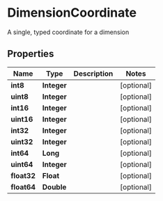 

# DimensionCoordinate

A single, typed coordinate for a dimension

## Properties

| Name | Type | Description | Notes |
|------------ | ------------- | ------------- | -------------|
|**int8** | **Integer** |  |  [optional] |
|**uint8** | **Integer** |  |  [optional] |
|**int16** | **Integer** |  |  [optional] |
|**uint16** | **Integer** |  |  [optional] |
|**int32** | **Integer** |  |  [optional] |
|**uint32** | **Integer** |  |  [optional] |
|**int64** | **Long** |  |  [optional] |
|**uint64** | **Integer** |  |  [optional] |
|**float32** | **Float** |  |  [optional] |
|**float64** | **Double** |  |  [optional] |



